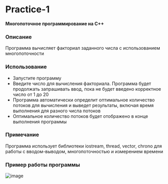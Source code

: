 # Practice-1 
**Многопоточное программирование на C++**

### Описание
Программа вычисляет факториал заданного числа с использованием многопоточности

### Использование
- Запустите программу
- Введите число для вычисления факториала. Программа будет продолжать запрашивать ввод, пока не будет введено корректное число от 1 до 20
- Программа автоматически определит оптимальное количество потоков для вычисления и выведет результаты, включая время выполнения для разного числа потоков
- Оптимальное количество потоков будет отображено в конце выполнения программы

### Примечание
Программа использует библиотеки iostream, thread, vector, chrono для работы с вводом-выводом, многопоточностью и измерением времени

### Пример работы программы
![image](https://github.com/KirinaKatya/Practice-1/assets/60134533/198f2b78-d84c-4f40-bcb2-bdfef2baaf7c)
